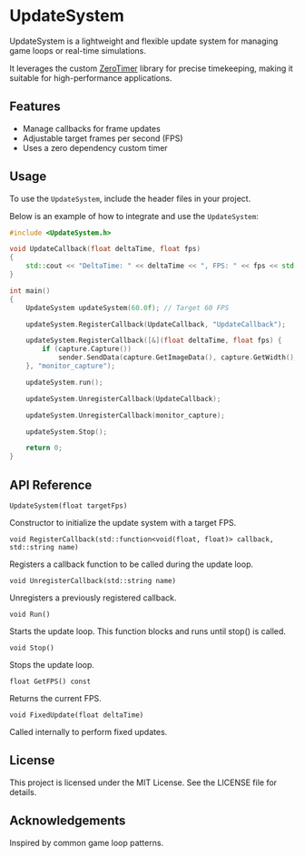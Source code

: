 # UpdateSystem

UpdateSystem is a lightweight and flexible update system for managing game loops or real-time simulations. 

It leverages the custom [ZeroTimer](https://github.com/stuxnet147/ZeroTimer) library for precise timekeeping, making it suitable for high-performance applications.

## Features

- Manage callbacks for frame updates
- Adjustable target frames per second (FPS)
- Uses a zero dependency custom timer

## Usage

To use the `UpdateSystem`, include the header files in your project. 

Below is an example of how to integrate and use the `UpdateSystem`:

```cpp
#include <UpdateSystem.h>

void UpdateCallback(float deltaTime, float fps)
{
    std::cout << "DeltaTime: " << deltaTime << ", FPS: " << fps << std::endl;
}

int main()
{
    UpdateSystem updateSystem(60.0f); // Target 60 FPS

    updateSystem.RegisterCallback(UpdateCallback, "UpdateCallback");

    updateSystem.RegisterCallback([&](float deltaTime, float fps) {
        if (capture.Capture())
            sender.SendData(capture.GetImageData(), capture.GetWidth(), capture.GetHeight());
    }, "monitor_capture");

    updateSystem.run();

    updateSystem.UnregisterCallback(UpdateCallback);

    updateSystem.UnregisterCallback(monitor_capture);

    updateSystem.Stop();

    return 0;
}
```
## API Reference

`UpdateSystem(float targetFps)`

Constructor to initialize the update system with a target FPS.

`void RegisterCallback(std::function<void(float, float)> callback, std::string name)`

Registers a callback function to be called during the update loop.

`void UnregisterCallback(std::string name)`

Unregisters a previously registered callback.

`void Run()`

Starts the update loop. This function blocks and runs until stop() is called.

`void Stop()`

Stops the update loop.

`float GetFPS() const`

Returns the current FPS.

`void FixedUpdate(float deltaTime)`

Called internally to perform fixed updates.

## License
This project is licensed under the MIT License. See the LICENSE file for details.

## Acknowledgements
Inspired by common game loop patterns.
